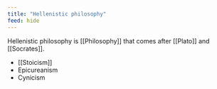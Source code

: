 ```yaml
---
title: "Hellenistic philosophy"
feed: hide
---
```


Hellenistic philosophy is [[Philosophy]] that comes after [[Plato]] and [[Socrates]]. 

* [[Stoicism]]
* Epicureanism
* Cynicism

